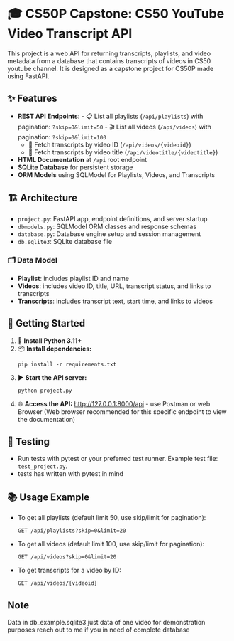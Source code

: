 

# 🎓 CS50P Capstone: CS50 YouTube Video Transcript API

This project is a web API for returning transcripts, playlists, and video metadata from a database that contains transcripts of videos in CS50 youtube channel. It is designed as a capstone project for CS50P made using FastAPI.

## ✨ Features

- **REST API Endpoints**:
		- 📋 List all playlists (`/api/playlists`) with pagination: `?skip=0&limit=50`
		- 🎬 List all videos (`/api/videos`) with pagination: `?skip=0&limit=100`
	- 📝 Fetch transcripts by video ID (`/api/videos/{videoid}`)
	- 📝 Fetch transcripts by video title (`/api/videotitle/{videotitle}`)
- **HTML Documentation** at `/api` root endpoint
- **SQLite Database** for persistent storage
- **ORM Models** using SQLModel for Playlists, Videos, and Transcripts

## 🏗️ Architecture

- `project.py`: FastAPI app, endpoint definitions, and server startup
- `dbmodels.py`: SQLModel ORM classes and response schemas
- `database.py`: Database engine setup and session management
- `db.sqlite3`: SQLite database file

### 🗂️ Data Model

- **Playlist**: includes playlist ID and name
- **Videos**: includes video ID, title, URL, transcript status, and links to transcripts
- **Transcripts**: includes transcript text, start time, and links to videos

## 🚀 Getting Started

1. 🐍 **Install Python 3.11+**
2. 📦 **Install dependencies:**
	 ```
	 pip install -r requirements.txt
	 ```
3. ▶️ **Start the API server:**
	 ```
	 python project.py
	 ```
4. 🌐 **Access the API:**
	 http://127.0.0.1:8000/api - use Postman or web Browser
     (Web browser recommended for this specific endpoint to view the documentation)

## 🧪 Testing

- Run tests with pytest or your preferred test runner. Example test file: `test_project.py`.
- tests has written with pytest in mind


## 📚 Usage Example

- To get all playlists (default limit 50, use skip/limit for pagination):
	```
	GET /api/playlists?skip=0&limit=20
	```
- To get all videos (default limit 100, use skip/limit for pagination):
	```
	GET /api/videos?skip=0&limit=20
	```
- To get transcripts for a video by ID:
	```
	GET /api/videos/{videoid}
	```
## Note

Data in db_example.sqlite3 just data of one video for demonstration purposes
reach out to me if you in need of complete database 

